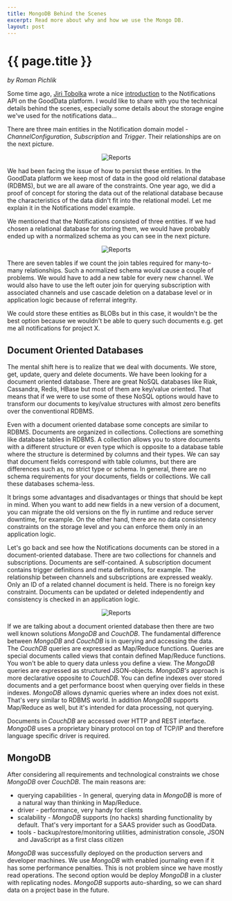 ```yaml
---
title: MongoDB Behind the Scenes
excerpt: Read more about why and how we use the Mongo DB.
layout: post
---
```


# {{ page.title }}

_by Roman Pichlik_

Some time ago, [Jiri Tobolka](http://twitter.com/jirtob) wrote a nice [introduction](http://developer.gooddata.com/blog/2011/09/13/Notifications-API/) to the Notifications API on the GoodData platform. I would like to share with you the technical details behind the scenes, especially some details about the storage engine we've used for the notifications data...

There are three main entities in the Notification domain model - _ChannelConfiguration_, _Subscription_ and _Trigger_. Their relationships are on the next picture.

<center><img src="{{ site.root }}/images/posts/mongo-1.png" alt="Reports"></center>

We had been facing the issue of how to persist these entities. In the GoodData platform we keep most of data in the good old relational database (RDBMS), but we are all aware of the constraints. One year ago, we did a proof of concept for storing the data out of the relational database because the characteristics of the data didn't fit into the relational model. Let me explain it in the Notifications model example.

We mentioned that the Notifications consisted of three entities. If we had chosen a relational database for storing them, we would have probably ended up with a normalized schema as you can see in the next picture.

<center><img src="{{ site.root }}/images/posts/mongo-2.png" alt="Reports"></center>

There are seven tables if we count the join tables required for many-to-many relationships. Such a normalized schema would cause a couple of problems. We would have to add a new table for every new channel. We would also have to use the left outer join for querying subscription with associated channels and use cascade deletion on a database level or in application logic because of referral integrity. 

We could store these entities as BLOBs but in this case, it wouldn't be the best option because we wouldn't be able to query such documents e.g. get me all notifications for project X.

## Document Oriented Databases

The mental shift here is to realize that we deal with documents. We store, get, update, query and delete documents. We have been looking for a document oriented database. There are great NoSQL databases like Riak, Cassandra, Redis, HBase but most of them are key/value oriented. That means that if we were to use some of these NoSQL options would have to transform our documents to key/value structures with almost zero benefits over the conventional RDBMS.

Even with a document oriented database some concepts are similar to RDBMS. Documents are organized in collections. Collections are something like database tables in RDBMS. A collection allows you to store documents with a different structure or even type which is opposite to a database table where the structure is determined by columns and their types. We can say that document fields correspond with table columns, but there are differences such as, no strict type or schema. In general, there are no schema requirements for your documents, fields or collections. We call these databases schema-less.

It brings some advantages and disadvantages or things that should be kept in mind. When you want to add new fields in a new version of a document, you can migrate the old versions on the fly in runtime and reduce server downtime, for example. On the other hand, there are no data consistency constraints on the storage level and you can enforce them only in an application logic.

Let's go back and see how the Notifications documents can be stored in a document-oriented database. There are two collections for channels and subscriptions. Documents are self-contained. A subscription document contains trigger definitions and meta definitions, for example. The relationship between channels and subscriptions are expressed weakly. Only an ID of a related channel document is held. There is no foreign key constraint. Documents can be updated or deleted independently and consistency is checked in an application logic.

<center><img src="{{ site.root }}/images/posts/mongo-3.png" alt="Reports"></center>

If we are talking about a document oriented database then there are two well known solutions _MongoDB_ and _CouchDB_. The fundamental difference between _MongoDB_ and _CouchDB_ is in querying and accessing the data. The _CouchDB_ queries are expressed as Map/Reduce functions. Queries are special documents called views that contain defined Map/Reduce functions. You won't be able to query data unless you define a view. The _MongoDB_ queries are expressed as structured JSON-objects. _MongoDB's_ approach is more declarative opposite to _CouchDB_. You can define indexes over stored documents and a get performance boost when querying over fields in these indexes. _MongoDB_ allows dynamic queries where an index does not exist. That's very similar to RDBMS world. In addition _MongoDB_ supports Map/Reduce as well, but it's intended for data processing, not querying.

Documents in _CouchDB_ are accessed over HTTP and REST interface. _MongoDB_ uses a proprietary binary protocol on top of TCP/IP and therefore language specific driver is required.

## MongoDB

After considering all requirements and technological constraints we chose _MongoDB_ over _CouchDB_. The main reasons are:

- querying capabilities - In general, querying data in _MongoDB_ is more of a natural way than thinking in Map/Reduce.
- driver - performance, very handy for clients
- scalability - _MongoDB_ supports (no hacks) sharding functionality by default. That's very important for a SAAS provider such as GoodData.
- tools - backup/restore/monitoring utilities, administration console, JSON and JavaScript as a first class citizen

_MongoDB_ was successfully deployed on the production servers and developer machines. We use _MongoDB_ with enabled journaling even if it has some performance penalties.  This is not problem since we have mostly read operations. The second option would be deploy _MongoDB_ in a cluster with replicating nodes. _MongoDB_ supports auto-sharding, so we can shard data on a project base in the future.

